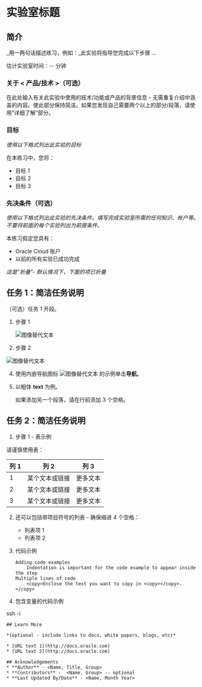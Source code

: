 # 实验室标题

## 简介

_用一两句话描述练习，例如：_此实验将指导您完成以下步骤 ...

估计实验室时间：-- 分钟

### 关于 < 产品/技术 >（可选）

在此处输入有关此实验中使用的技术/功能或产品的背景信息 - 无需重复介绍中涵盖的内容。使此部分保持简洁。如果您发现自己需要两个以上的部分/段落，请使用“详细了解”部分。

### 目标

_使用以下格式列出此实验的目标_

在本练习中，您将：

*   目标 1
*   目标 2
*   目标 3

### 先决条件（可选）

_使用以下格式列出此实验的先决条件。填写完成实验室所需的任何知识、帐户等。不要将前面的每个实验列出为前提条件。_

本练习假定您具有：

*   Oracle Cloud 账户
*   以前的所有实验已成功完成

_这是“折叠”- 默认情况下，下面的项已折叠_

## 任务 1：简洁任务说明

（可选）任务 1 开段。

1.  步骤 1
    
    ![图像替代文本](images/sample1.png)
    
2.  步骤 2
    

![图像替代文本](images/sample1.png)

4.  使用内嵌导航图标 ![图像替代文本](images/sample2.png) 的示例单击**导航**。
    
5.  以粗体 **text** 为例。
    
    如果添加另一个段落，请在行前添加 3 个空格。
    

## 任务 2：简洁任务说明

1.  步骤 1 - 表示例

请谨慎使用表：

| 列 1 | 列 2 | 列 3 |
| --- | --- | --- |
| 1 | 某个文本或链接 | 更多文本 |
| 2 | 某个文本或链接 | 更多文本 |
| 3 | 某个文本或链接 | 更多文本 |

2.  还可以包括带项目符号的列表 - 确保缩进 4 个空格：
    
    *   列表项 1
    *   列表项 2
3.  代码示例
    
        Adding code examples
        	Indentation is important for the code example to appear inside the step
        Multiple lines of code
        	<copy>Enclose the text you want to copy in <copy></copy>.</copy>
        
4.  包含变量的代码示例
    

ssh -i

    
    ## Learn More
    
    *(optional - include links to docs, white papers, blogs, etc)*
    
    * [URL text 1](http://docs.oracle.com)
    * [URL text 2](http://docs.oracle.com)
    
    ## Acknowledgements
    * **Author** - <Name, Title, Group>
    * **Contributors** -  <Name, Group> -- optional
    * **Last Updated By/Date** - <Name, Month Year>